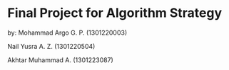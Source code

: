 # Final Project for Algorithm Strategy
by:
Mohammad Argo G. P. (1301220003)

Nail Yusra A. Z. (1301220504)

Akhtar Muhammad A. (1301223087)
